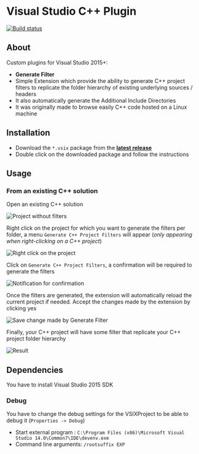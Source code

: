 # Visual Studio C++ Plugin

[![Build status](https://ci.appveyor.com/api/projects/status/xq7g1w19ufbx3htt?svg=true)](https://ci.appveyor.com/project/Dllieu/visualstudiocppextensions)

## About
Custom plugins for Visual Studio 2015+:
- **Generate Filter**
 - Simple Extension which provide the ability to generate C++ project filters to replicate the folder hierarchy of existing underlying sources / headers
 - It also automatically generate the Additional Include Directories
 - It was originally made to browse easily C++ code hosted on a Linux machine

## Installation
- Download the ```*.vsix``` package from the **[latest release](https://github.com/Dllieu/VisualStudioCppExtensions/releases/latest)**
- Double click on the downloaded package and follow the instructions

## Usage
### From an existing C++ solution
Open an existing C++ solution

![Project without filters](images/usage_project_no_filter.png)


Right click on the project for which you want to generate the filters per folder, a menu ```Generate C++ Project Filters``` will appear (*only appearing when right-clicking on a C++ project*)

![Right click on the project](images/usage_project_right_click.png)

Click on ```Generate C++ Project Filters```, a confirmation will be required to generate the filters

![Notification for confirmation](images/usage_project_generate_filter_confirmation.png)

Once the filters are generated, the extension will automatically reload the current project if needed. Accept the changes made by the extension by clicking yes

![Save change made by Generate Filter](images/usage_project_generate_filter_save_change.png)

Finally, your C++ project will have some filter that replicate your C++ project folder hierarchy

![Result](images/usage_project_generate_filter_result.png)

## Dependencies
You have to install Visual Studio 2015 SDK

### Debug
You have to change the debug settings for the VSIXProject to be able to debug it (```Properties -> Debug```)
- Start external program : ```C:\Program Files (x86)\Microsoft Visual Studio 14.0\Common7\IDE\devenv.exe```
- Command line arguments: ```/rootsuffix EXP```
